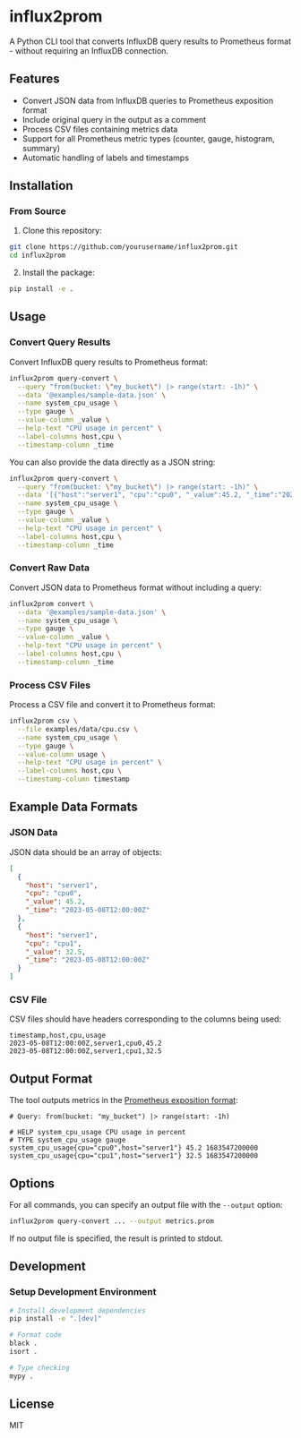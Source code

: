 # influx2prom

A Python CLI tool that converts InfluxDB query results to Prometheus format - without requiring an InfluxDB connection.

## Features

- Convert JSON data from InfluxDB queries to Prometheus exposition format
- Include original query in the output as a comment
- Process CSV files containing metrics data 
- Support for all Prometheus metric types (counter, gauge, histogram, summary)
- Automatic handling of labels and timestamps

## Installation

### From Source

1. Clone this repository:
```bash
git clone https://github.com/yourusername/influx2prom.git
cd influx2prom
```

2. Install the package:
```bash
pip install -e .
```

## Usage

### Convert Query Results

Convert InfluxDB query results to Prometheus format:

```bash
influx2prom query-convert \
  --query "from(bucket: \"my_bucket\") |> range(start: -1h)" \
  --data '@examples/sample-data.json' \
  --name system_cpu_usage \
  --type gauge \
  --value-column _value \
  --help-text "CPU usage in percent" \
  --label-columns host,cpu \
  --timestamp-column _time
```

You can also provide the data directly as a JSON string:

```bash
influx2prom query-convert \
  --query "from(bucket: \"my_bucket\") |> range(start: -1h)" \
  --data '[{"host":"server1", "cpu":"cpu0", "_value":45.2, "_time":"2023-05-08T12:00:00Z"}]' \
  --name system_cpu_usage \
  --type gauge \
  --value-column _value \
  --help-text "CPU usage in percent" \
  --label-columns host,cpu \
  --timestamp-column _time
```

### Convert Raw Data

Convert JSON data to Prometheus format without including a query:

```bash
influx2prom convert \
  --data '@examples/sample-data.json' \
  --name system_cpu_usage \
  --type gauge \
  --value-column _value \
  --help-text "CPU usage in percent" \
  --label-columns host,cpu \
  --timestamp-column _time
```

### Process CSV Files

Process a CSV file and convert it to Prometheus format:

```bash
influx2prom csv \
  --file examples/data/cpu.csv \
  --name system_cpu_usage \
  --type gauge \
  --value-column usage \
  --help-text "CPU usage in percent" \
  --label-columns host,cpu \
  --timestamp-column timestamp
```

## Example Data Formats

### JSON Data

JSON data should be an array of objects:

```json
[
  {
    "host": "server1",
    "cpu": "cpu0",
    "_value": 45.2,
    "_time": "2023-05-08T12:00:00Z"
  },
  {
    "host": "server1",
    "cpu": "cpu1",
    "_value": 32.5,
    "_time": "2023-05-08T12:00:00Z"
  }
]
```

### CSV File

CSV files should have headers corresponding to the columns being used:

```csv
timestamp,host,cpu,usage
2023-05-08T12:00:00Z,server1,cpu0,45.2
2023-05-08T12:00:00Z,server1,cpu1,32.5
```

## Output Format

The tool outputs metrics in the [Prometheus exposition format](https://prometheus.io/docs/instrumenting/exposition_formats/):

```
# Query: from(bucket: "my_bucket") |> range(start: -1h)

# HELP system_cpu_usage CPU usage in percent
# TYPE system_cpu_usage gauge
system_cpu_usage{cpu="cpu0",host="server1"} 45.2 1683547200000
system_cpu_usage{cpu="cpu1",host="server1"} 32.5 1683547200000
```

## Options

For all commands, you can specify an output file with the `--output` option:

```bash
influx2prom query-convert ... --output metrics.prom
```

If no output file is specified, the result is printed to stdout.

## Development

### Setup Development Environment

```bash
# Install development dependencies
pip install -e ".[dev]"

# Format code
black .
isort .

# Type checking
mypy .
```

## License

MIT